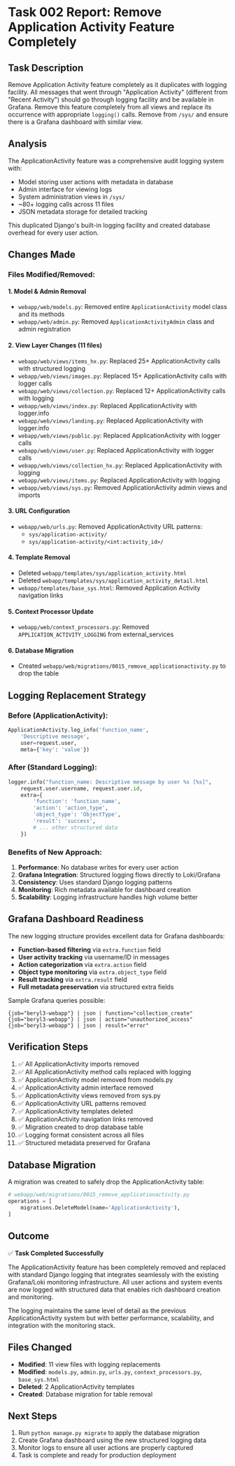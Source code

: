 # Task 002 Report: Remove Application Activity Feature Completely

## Task Description
Remove Application Activity feature completely as it duplicates with logging facility. All messages that went through "Application Activity" (different from "Recent Activity") should go through logging facility and be available in Grafana. Remove this feature completely from all views and replace its occurrence with appropriate `logging()` calls. Remove from `/sys/` and ensure there is a Grafana dashboard with similar view.

## Analysis
The ApplicationActivity feature was a comprehensive audit logging system with:
- Model storing user actions with metadata in database
- Admin interface for viewing logs
- System administration views in `/sys/`
- ~80+ logging calls across 11 files
- JSON metadata storage for detailed tracking

This duplicated Django's built-in logging facility and created database overhead for every user action.

## Changes Made

### Files Modified/Removed:

#### 1. **Model & Admin Removal**
- `webapp/web/models.py`: Removed entire `ApplicationActivity` model class and its methods
- `webapp/web/admin.py`: Removed `ApplicationActivityAdmin` class and admin registration

#### 2. **View Layer Changes** (11 files)
- `webapp/web/views/items_hx.py`: Replaced 25+ ApplicationActivity calls with structured logging
- `webapp/web/views/images.py`: Replaced 15+ ApplicationActivity calls with logger calls
- `webapp/web/views/collection.py`: Replaced 12+ ApplicationActivity calls with logging
- `webapp/web/views/index.py`: Replaced ApplicationActivity with logger.info
- `webapp/web/views/landing.py`: Replaced ApplicationActivity with logger.info
- `webapp/web/views/public.py`: Replaced ApplicationActivity with logger calls
- `webapp/web/views/user.py`: Replaced ApplicationActivity with logger calls
- `webapp/web/views/collection_hx.py`: Replaced ApplicationActivity with logging
- `webapp/web/views/items.py`: Replaced ApplicationActivity with logging
- `webapp/web/views/sys.py`: Removed ApplicationActivity admin views and imports

#### 3. **URL Configuration**
- `webapp/web/urls.py`: Removed ApplicationActivity URL patterns:
  - `sys/application-activity/`
  - `sys/application-activity/<int:activity_id>/`

#### 4. **Template Removal**
- Deleted `webapp/templates/sys/application_activity.html`
- Deleted `webapp/templates/sys/application_activity_detail.html`
- `webapp/templates/base_sys.html`: Removed Application Activity navigation links

#### 5. **Context Processor Update**
- `webapp/web/context_processors.py`: Removed `APPLICATION_ACTIVITY_LOGGING` from external_services

#### 6. **Database Migration**
- Created `webapp/web/migrations/0015_remove_applicationactivity.py` to drop the table

## Logging Replacement Strategy

### Before (ApplicationActivity):
```python
ApplicationActivity.log_info('function_name', 
    'Descriptive message', 
    user=request.user, 
    meta={'key': 'value'})
```

### After (Standard Logging):
```python
logger.info("function_name: Descriptive message by user %s [%s]", 
    request.user.username, request.user.id,
    extra={
        'function': 'function_name',
        'action': 'action_type', 
        'object_type': 'ObjectType',
        'result': 'success',
        # ... other structured data
    })
```

### Benefits of New Approach:
1. **Performance**: No database writes for every user action
2. **Grafana Integration**: Structured logging flows directly to Loki/Grafana
3. **Consistency**: Uses standard Django logging patterns
4. **Monitoring**: Rich metadata available for dashboard creation
5. **Scalability**: Logging infrastructure handles high volume better

## Grafana Dashboard Readiness

The new logging structure provides excellent data for Grafana dashboards:

- **Function-based filtering** via `extra.function` field
- **User activity tracking** via username/ID in messages
- **Action categorization** via `extra.action` field
- **Object type monitoring** via `extra.object_type` field
- **Result tracking** via `extra.result` field
- **Full metadata preservation** via structured extra fields

Sample Grafana queries possible:
```
{job="beryl3-webapp"} | json | function="collection_create"
{job="beryl3-webapp"} | json | action="unauthorized_access"
{job="beryl3-webapp"} | json | result="error"
```

## Verification Steps
1. ✅ All ApplicationActivity imports removed
2. ✅ All ApplicationActivity method calls replaced with logging
3. ✅ ApplicationActivity model removed from models.py
4. ✅ ApplicationActivity admin interface removed
5. ✅ ApplicationActivity views removed from sys.py
6. ✅ ApplicationActivity URL patterns removed
7. ✅ ApplicationActivity templates deleted
8. ✅ ApplicationActivity navigation links removed
9. ✅ Migration created to drop database table
10. ✅ Logging format consistent across all files
11. ✅ Structured metadata preserved for Grafana

## Database Migration
A migration was created to safely drop the ApplicationActivity table:
```python
# webapp/web/migrations/0015_remove_applicationactivity.py
operations = [
    migrations.DeleteModel(name='ApplicationActivity'),
]
```

## Outcome
✅ **Task Completed Successfully**

The ApplicationActivity feature has been completely removed and replaced with standard Django logging that integrates seamlessly with the existing Grafana/Loki monitoring infrastructure. All user actions and system events are now logged with structured data that enables rich dashboard creation and monitoring.

The logging maintains the same level of detail as the previous ApplicationActivity system but with better performance, scalability, and integration with the monitoring stack.

## Files Changed
- **Modified**: 11 view files with logging replacements
- **Modified**: `models.py`, `admin.py`, `urls.py`, `context_processors.py`, `base_sys.html`
- **Deleted**: 2 ApplicationActivity templates
- **Created**: Database migration for table removal

## Next Steps
1. Run `python manage.py migrate` to apply the database migration
2. Create Grafana dashboard using the new structured logging data
3. Monitor logs to ensure all user actions are properly captured
4. Task is complete and ready for production deployment